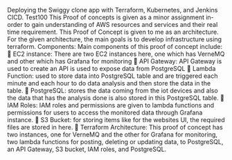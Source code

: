 Deploying the Swiggy clone app with Terraform, Kubernetes, and Jenkins CICD.
Test100
This Proof of concepts is given as a minor assignment in-order to gain understanding of AWS
resources and services and their real time requirement. This Proof of Concept is given to me
as an architecture. For the given architecture, the main goals is to develop infrastructure using
terraform.
Components:
Main components of this proof of concept include:
 EC2 instance: There are two EC2 instances here, one which has VerneMQ
and other which has Grafana for monitoring
 API Gateway: API Gateway is used to create an API is used to expose data from
PostgreSQL
 Lambda Function: used to store data into PostgreSQL table and are triggered each
minute and each hour to do data analysis and then store the data in the table.
 PostgreSQL: stores the data coming from the iot devices and also the data that has
the analysis done is also stored in this PostgreSQL table.
 IAM Roles: IAM roles and permissions are given to lambda functions and
permissions for users to access the monitored data through Grafana instance.
 S3 Bucket: for storing items like for the websites UI, the required files are stored in
here.
 Terraform
Architecture:
This proof of concept has two instances, one for VerneMQ and the other for Grafana for
monitoring, two lambda functions for posting, deleting or updating data, to PostgreSQL, an
API Gateway, S3 bucket, IAM roles, and PostgreSQL.





